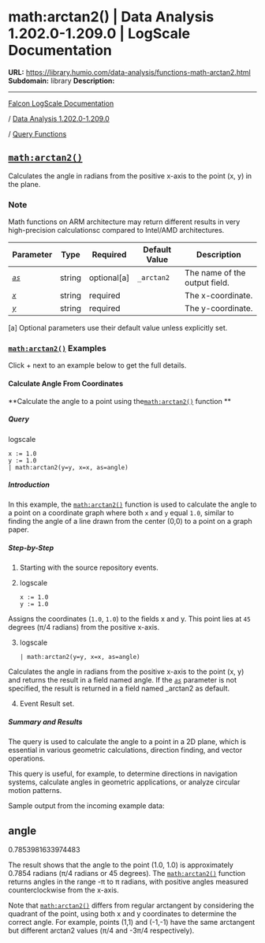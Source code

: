 # math:arctan2() | Data Analysis 1.202.0-1.209.0 | LogScale Documentation

**URL:** https://library.humio.com/data-analysis/functions-math-arctan2.html
**Subdomain:** library
**Description:** 

---

[Falcon LogScale Documentation](https://library.humio.com)

/ [Data Analysis 1.202.0-1.209.0](data-analysis-docs.html)

/ [Query Functions](functions.html)

## [`math:arctan2()`](functions-math-arctan2.html "math:arctan2\(\)")

Calculates the angle in radians from the positive x-axis to the point (x, y) in the plane. 

### Note

Math functions on ARM architecture may return different results in very high-precision calculationsc compared to Intel/AMD architectures.

Parameter| Type| Required| Default Value| Description  
---|---|---|---|---  
[ _`as`_](functions-math-arctan2.html#query-functions-math-arctan2-as)|  string| optional[a] | `_arctan2`|  The name of the output field.   
[_`x`_](functions-math-arctan2.html#query-functions-math-arctan2-x)|  string| required |  |  The x-coordinate.   
[_`y`_](functions-math-arctan2.html#query-functions-math-arctan2-y)|  string| required |  |  The y-coordinate.   
[a] Optional parameters use their default value unless explicitly set.  
  
### [`math:arctan2()`](functions-math-arctan2.html "math:arctan2\(\)") Examples

Click + next to an example below to get the full details.

#### Calculate Angle From Coordinates

**Calculate the angle to a point using the[`math:arctan2()`](functions-math-arctan2.html "math:arctan2\(\)") function **

##### Query

logscale
    
    
    x := 1.0
    y := 1.0
    | math:arctan2(y=y, x=x, as=angle)

##### Introduction

In this example, the [`math:arctan2()`](functions-math-arctan2.html "math:arctan2\(\)") function is used to calculate the angle to a point on a coordinate graph where both `x` and `y` equal `1.0`, similar to finding the angle of a line drawn from the center (0,0) to a point on a graph paper. 

##### Step-by-Step

  1. Starting with the source repository events.

  2. logscale
         
         x := 1.0
         y := 1.0

Assigns the coordinates (`1.0`, `1.0`) to the fields x and y. This point lies at `45` degrees (π/4 radians) from the positive x-axis. 

  3. logscale
         
         | math:arctan2(y=y, x=x, as=angle)

Calculates the angle in radians from the positive x-axis to the point (x, y) and returns the result in a field named angle. If the [_`as`_](functions-math-arctan2.html#query-functions-math-arctan2-as) parameter is not specified, the result is returned in a field named _arctan2 as default. 

  4. Event Result set.




##### Summary and Results

The query is used to calculate the angle to a point in a 2D plane, which is essential in various geometric calculations, direction finding, and vector operations. 

This query is useful, for example, to determine directions in navigation systems, calculate angles in geometric applications, or analyze circular motion patterns. 

Sample output from the incoming example data: 

angle  
---  
0.7853981633974483  
  
The result shows that the angle to the point (1.0, 1.0) is approximately 0.7854 radians (π/4 radians or 45 degrees). The [`math:arctan2()`](functions-math-arctan2.html "math:arctan2\(\)") function returns angles in the range -π to π radians, with positive angles measured counterclockwise from the x-axis. 

Note that [`math:arctan2()`](functions-math-arctan2.html "math:arctan2\(\)") differs from regular arctangent by considering the quadrant of the point, using both x and y coordinates to determine the correct angle. For example, points (1,1) and (-1,-1) have the same arctangent but different arctan2 values (π/4 and -3π/4 respectively).
